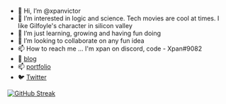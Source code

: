 - 👋 Hi, I’m @xpanvictor
- 👀 I’m interested in logic and science. Tech movies are cool at times. I like Gilfoyle's character in silicon valley
- 🌱 I’m just learning, growing and having fun doing
- 💞️ I’m looking to collaborate on any fun idea
- 📫 How to reach me ... I'm xpan on discord, code - Xpan#9082
- 📔 [blog](https://xpanvictor.github.io/)
- 📫 [portfolio](https://portfolio-xpanvictor.vercel.app)
- 🐦 [Twitter](https://twitter.com/Xpan369?t=rPJ-CMkRRvfoLXPMMjU41A&s=09)

[![GitHub Streak](https://streak-stats.demolab.com?user=xpanvictor)](https://git.io/streak-stats)

<!---
xpanvictor/xpanvictor is a ✨ special ✨ repository because its `README.md` (this file) appears on your GitHub profile.
You can click the Preview link to take a look at your changes.
--->
